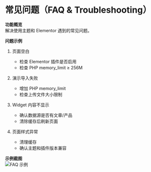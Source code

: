 # 常见问题（FAQ & Troubleshooting）

**功能概览**  
解决使用主题和 Elementor 遇到的常见问题。

**问题示例**  
1. 页面空白  
   - 检查 Elementor 插件是否启用  
   - 检查 PHP memory_limit ≥ 256M  

2. 演示导入失败  
   - 增加 PHP memory_limit  
   - 检查上传文件大小限制  

3. Widget 内容不显示  
   - 确认数据源是否有文章/产品  
   - 清除缓存后刷新页面  

4. 页面样式异常  
   - 清理缓存  
   - 确认主题和插件版本兼容  

**示例截图**  
![FAQ 示例](/screenshot.png)
